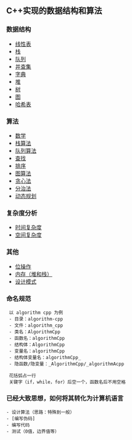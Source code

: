## C++实现的数据结构和算法
### 数据结构
 - [线性表](./DataStruct/List)
 - [栈](./DataStruct/Stack)
 - [队列](./DataStruct/Queue)
 - [并查集](./DataStruct/UnionFind)
 - [字典](./DataStruct/Dict)
 - [堆](./DataStruct/Heap)
 - [树](./DataStruct/Tree)
 - [图](./DataStruct/Graph)
 - [哈希表](./DataStruct/Hash)

### 算法
 - [数学](./Algorithms/math)
 - [栈算法](./Algorithms/stack)
 - [队列算法](./Algorithms/queue)
 - [查找](./Algorithms/search)
 - [排序](./Algorithms/sort)
 - [图算法](./Algorithms/graph)
 - [贪心法](./Algorithms/greedy_method)
 - [分治法](./Algorithms/divede_and_conquer_method)
 - [动态规划](./Algorithms/dynamic_programming)

### 复杂度分析
 - [时间复杂度](./Complexity/README.md)
 - [空间复杂度](./Complexity/README.md)

### 其他
 - [位操作](./Other/bit_operation/README.md)
 - [内存（堆和栈）]()
 - [设计模式]()

### 命名规范
```
 以 algorithm cpp 为例
 - 目录：algorithm-cpp
 - 文件：algorithm_cpp
 - 类名：AlgorithmCpp
 - 函数名：algorithmCpp
 - 结构体：AlgorithmCpp
 - 变量名：algorithmCpp
 - 结构体变量名：algorithmCpp_
 - 隐函数/隐变量：_AlgorithmCpp/_algorithmAcpp
 
 花括弧占一行
 关键字（if，while，for）后空一个，函数名后不用空格
```

### 已经大致思想，如何将其转化为计算机语言
```
- 设计算法（思路：特殊到一般）
- [编写伪码]
- 编写代码
- 测试（0值，边界值等）
```
